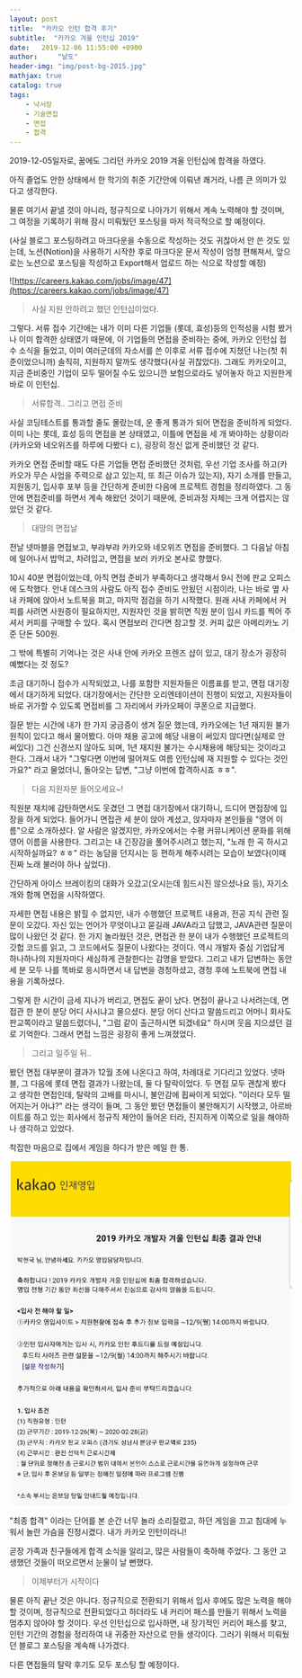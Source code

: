 ```yaml
---
layout: post
title:  "카카오 인턴 합격 후기"
subtitle:  "카카오 겨울 인턴십 2019"
date:   2019-12-06 11:55:00 +0900
author:     "날도"
header-img: "img/post-bg-2015.jpg"
mathjax: true
catalog: true
tags: 
    - 낙서장
    - 기술면접
    - 면접
    - 합격
---
```


2019-12-05일자로, 꿈에도 그리던 카카오 2019 겨울 인턴십에 합격을 하였다.

아직 졸업도 안한 상태에서 한 학기의 취준 기간안에 이뤄낸 쾌거라, 나름 큰 의미가 있다고 생각한다.

물론 여기서 끝낼 것이 아니라, 정규직으로 나아가기 위해서 계속 노력해야 할 것이며, 그 여정을 기록하기 위해 잠시 미뤄뒀던 포스팅을 마저 적극적으로 할 예정이다.

(사실 블로그 포스팅하려고 마크다운을 수동으로 작성하는 것도 귀찮아서 안 쓴 것도 있는데, 노션(Notion)을 사용하기 시작한 후로 마크다운 문서 작성이 엄청 편해져서, 앞으로는 노션으로 포스팅을 작성하고 Export해서 업로드 하는 식으로 작성할 예정)

![https://careers.kakao.com/jobs/image/47](https://careers.kakao.com/jobs/image/47)

> 사실 지원 안하려고 했던 인턴십이었다.

그렇다. 서류 접수 기간에는 내가 이미 다른 기업들 (롯데, 효성)등의 인적성을 시험 봤거나 이미 합격한 상태였기 때문에, 이 기업들의 면접을 준비하는 중에, 카카오 인턴십 접수 소식을 들었고, 이미 여러군데의 자소서를 쓴 이후로 서류 접수에 지쳤던 나는(첫 취준이었으니까) 솔직히, 지원하지 말까도 생각했다(사실 귀찮았다). 그래도 카카오이고, 지금 준비중인 기업이 모두 떨어질 수도 있으니깐 보험으로라도 넣어놓자 하고 지원한게 바로 이 인턴십.

> 서류합격.. 그리고 면접 준비

사실 코딩테스트를 통과할 줄도 몰랐는데, 운 좋게 통과가 되어 면접을 준비하게 되었다. 이미 나는 롯데, 효성 등의 면접을 본 상태였고, 이틀에 면접을 세 개 봐야하는 상황이라(카카오와 네오위즈를 하루에 다봤다 ㄷ), 굉장히 정신 없게 준비했던 것 같다.

카카오 면접 준비할 때도 다른 기업들 면접 준비했던 것처럼, 우선 기업 조사를 하고(카카오가 무슨 사업을 주력으로 삼고 있는지, 또 최근 이슈가 있는지), 자기 소개를 만들고, 지원동기, 입사후 포부 등을 간단하게 준비한 다음에 프로젝트 경험을 정리하였다. 그 동안에 면접준비를 하면서 계속 해왔던 것이기 때문에, 준비과정 자체는 크게 어렵지는 않았던 것 같다.

> 대망의 면접날

전날 넷마블을 면접보고, 부랴부랴 카카오와 네오위즈 면접을 준비했다. 그 다음날 아침에 일어나서 밥먹고, 차려입고, 면접을 보러 카카오 본사로 향했다. 

10시 40분 면접이었는데, 아직 면접 준비가 부족하다고 생각해서 9시 전에 판교 오피스에 도착했다. 안내 데스크의 사람도 아직 접수 준비도 안됬던 시점이라, 나는 바로 옆 사내 카페에 앉아서 노트북을 펴고, 마지막 점검을 하기 시작했다. 원래 사내 카페에서 커피를 사려면 사원증이 필요하지만, 지원자인 것을 밝히면 직원 분이 임시 카드를 찍어 주셔서 커피를 구매할 수 있다. 혹시 면접보러 간다면 참고할 것. 커피 값은 아메리카노 기준 단돈 500원.

그 밖에 특별히 기억나는 것은 사내 안에 카카오 프렌즈 샵이 있고, 대기 장소가 굉장히 예뻤다는 것 정도?

조금 대기하니 접수가 시작되었고, 나를 포함한 지원자들은 이름표를 받고, 면접 대기장에서 대기하게 되었다. 대기장에서는 간단한 오리엔테이션이 진행이 되었고, 지원자들이 바로 귀가할 수 있도록 면접비를 그 자리에서 카카오페이 쿠폰으로 지급했다. 

질문 받는 시간에 내가 한 가지 궁금증이 생겨 질문 했는데, 카카오에는 1년 재지원 불가 원칙이 있다고 해서 물어봤다. 아마 채용 공고에 해당 내용이 써있지 않다면(실제로 안 써있다) 그건 신경쓰지 않아도 되며, 1년 재지원 불가는 수시채용에 해당되는 것이라고 한다. 그래서 내가 "그렇다면 이번에 떨어져도 여름 인턴십에 재 지원할 수 있다는 것인가요?" 라고 물었더니, 돌아오는 답변, "그냥 이번에 합격하시죠 ㅎㅎ".

> 다음 지원자분 들어오세요~!

직원분 재치에 감탄하면서도 웃겼던 그 면접 대기장에서 대기하니, 드디어 면접장에 입장을 하게 되었다. 들어가니 면접관 세 분이 앉아 계셨고, 앉자마자 본인들을 "영어 이름"으로 소개하셨다. 알 사람은 알겠지만, 카카오에서는 수평 커뮤니케이션 문화를 위해 영어 이름을 사용한다. 그리고는 내 긴장감을 풀어주시려고 했는지, "노래 한 곡 하시고 시작하실까요? ㅎㅎ" 라는 농담을 던지시는 등 편하게 해주시려는 모습이 보였다(이때 진짜 노래 불러야 하나 싶었다). 

간단하게 아이스 브레이킹의 대화가 오갔고(오시는데 힘드시진 않으셨나요 등), 자기소개와 함께 면접을 시작하였다.

자세한 면접 내용은 밝힐 수 없지만, 내가 수행했던 프로젝트 내용과, 전공 지식 관련 질문이 오갔다. 자신 있는 언어가 무엇이냐고 묻길래 JAVA라고 답했고, JAVA관련 질문이 많이 나왔던 것 같다. 한 가지 놀라웠던 것은, 면접관 한 분이 내가 수행했던 프로젝트의 깃헙 코드를 읽고, 그 코드에서도 질문이 나왔다는 것이다. 역시 개발자 중심 기업답게 하나하나의 지원자마다 세심하게 관찰한다는 감명을 받았다. 그리고 내가 답변하는 동안 세 분 모두 나를 똑바로 응시하면서 내 답변을 경청하셨고, 경청 후에 노트북에 면접 내용을 기록하셨다.

그렇게 한 시간이 금세 지나가 버리고, 면접도 끝이 났다. 면접이 끝나고 나서려는데, 면접관 한 분이 분당 어디 사시냐고 물으셨다. 분당 어디 산다고 말씀드리고 어머니 회사도 판교쪽이라고 말씀드렸더니, "그럼 같이 출근하시면 되겠네요" 하시며 웃음 지으셨던 걸로 기억한다. 그래서 면접 느낌은 굉장히 좋게 느껴졌었다.

> 그리고 일주일 뒤..

봤던 면접 대부분이 결과가 12월 초에 나온다고 하여, 차례대로 기다리고 있었다. 넷마블, 그 다음에 롯데 면접 결과가 나왔는데, 둘 다 탈락이었다. 두 면접 모두 괜찮게 봤다고 생각한 면접인데, 탈락의 고배를 마시니, 불안감에 휩싸이게 되었다. "이러다 모두 떨어지는거 아냐?" 라는 생각이 들며, 그 동안 봤던 면접들이 불안해지기 시작했고, 아르바이트를 하고 있는 회사에서 정규직 제안이 들어온 터라, 진지하게 이쪽으로 일을 해야하나 생각하고 있었다.

착잡한 마음으로 집에서 게임을 하다가 받은 메일 한 통.

![KakaoTalk_20191206_001408156.jpg](/img/in-post/post-kakao-internship-review/1.jpg)

"최종 합격" 이라는 단어를 본 순간 너무 놀라 소리질렀고, 하던 게임을 끄고 침대에 누워서 놀란 가슴을 진정시켰다. 내가 카카오 인턴이라니!

곧장 가족과 친구들에게 합격 소식을 알리고, 많은 사람들이 축하해 주었다. 그 동안 고생했던 것들이 떠오르면서 눈물이 날 뻔했다.

> 이제부터가 시작이다

물론 아직 끝난 것은 아니다. 정규직으로 전환되기 위해서 입사 후에도 많은 노력을 해야 할 것이며, 정규직으로 전환되었다고 하더라도 내 커리어 패스를 만들기 위해서 노력을 멈추지 않아야 할 것이다. 우선 인턴십으로 입사하면, 내 장기적인 커리어 패스를 찾고, 인턴 기간의 경험을 정리하여 내 귀중한 자산으로 만들 생각이다. 그러기 위해서 미뤄뒀던 블로그 포스팅을 계속해 나가겠다.

다른 면접들의 탈락 후기도 모두 포스팅 할 예정이다.